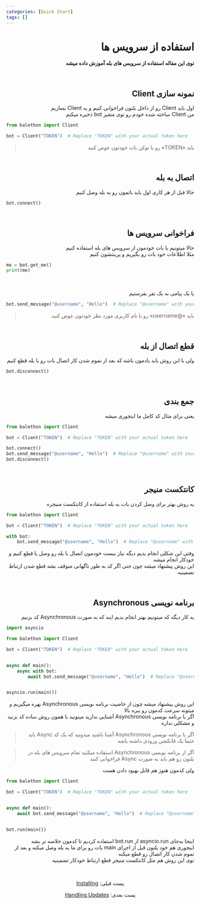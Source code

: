 ```yaml
---
categories: [Quick Start]
tags: []
---
```


<h1 align="right" dir="rtl">استفاده از سرویس ها</h1>

<p align="right" dir="rtl"><strong>توی این مقاله استفاده از سرویس های بله آموزش داده میشه</strong></p>

<p align="right" dir="rtl"><br/></p>

<h2 align="right" dir="rtl">نمونه سازی Client</h2>

<p align="right" dir="rtl">اول باید Client رو از داخل بلتون فراخوانی کنیم و یه Client بسازیم<br/>
من Client ساخته شده خودم رو توی متغیر bot ذخیره میکنم</p>

```python
from balethon import Client

bot = Client("TOKEN")  # Replace "TOKEN" with your actual token here
```

<blockquote dir="rtl">
<p>باید «TOKEN» رو با توکن بات خودتون عوض کنید</p>
</blockquote>

<p align="right" dir="rtl"><br/></p>

<h2 align="right" dir="rtl">اتصال به بله</h2>

<p align="right" dir="rtl">حالا قبل از هر کاری اول باید باتمون رو به بله وصل کنیم</p>

```python
bot.connect()
```

<p align="right" dir="rtl"><br/></p>

<h2 align="right" dir="rtl">فراخوانی سرویس ها</h2>

<p align="right" dir="rtl">حالا میتونیم با بات خودمون از سرویس های بله استفاده کنیم<br/>
مثلا اطلاعات خود بات رو بگیریم و پرینتشون کنیم</p>

```python
me = bot.get_me()
print(me)
```

<p align="right" dir="rtl"><br/></p>

<p align="right" dir="rtl">یا یک پیامی به یک نفر بفرستیم</p>

```python
bot.send_message("@username", "Hello")  # Replace "@username" with your actual username here
```

<blockquote dir="rtl">
<p>باید «@username» رو با نام کاربری مورد نظر خودتون عوض کنید</p>
</blockquote>

<p align="right" dir="rtl"><br/></p>

<h2 align="right" dir="rtl">قطع اتصال از بله</h2>

<p align="right" dir="rtl">ولی با این روش باید یادمون باشه که بعد از تموم شدن کار اتصال بات رو با بله قطع کنیم</p>

```python
bot.disconnect()
```

<p align="right" dir="rtl"><br/></p>

<h2 align="right" dir="rtl">جمع بندی</h2>

<p align="right" dir="rtl">یعنی برای مثال کد کامل ما اینجوری میشه</p>

```python
from balethon import Client

bot = Client("TOKEN")  # Replace "TOKEN" with your actual token here

bot.connect()
bot.send_message("@username", "Hello")  # Replace "@username" with your actual username here
bot.disconnect()
```

<p align="right" dir="rtl"><br/></p>

<h2 align="right" dir="rtl">کانتکست منیجر</h2>

<p align="right" dir="rtl">یه روش بهتر برای وصل کردن بات به بله استفاده از کانتکست منیجره</p>

```python
from balethon import Client

bot = Client("TOKEN")  # Replace "TOKEN" with your actual token here

with bot:
    bot.send_message("@username", "Hello")  # Replace "@username" with your actual username here
```

<p align="right" dir="rtl">وقتی این شکلی انجام بدیم دیگه نیاز نیست خودمون اتصال با بله رو وصل یا قطع کنیم و خودکار انجام میشه<br/>
این روش پیشنهاد میشه چون حتی اگر کد به طور ناگهانی متوقف بشه قطع شدن ارتباط تضمینیه</p>

<p align="right" dir="rtl"><br/></p>

<h2 align="right" dir="rtl">برنامه نویسی Asynchronous</h2>

<p align="right" dir="rtl">یه کار دیگه که میتونیم بهتر انجام بدیم اینه که به صورت Asynchronous کد بزنیم</p>

```python
import asyncio

from balethon import Client

bot = Client("TOKEN")  # Replace "TOKEN" with your actual token here


async def main():
    async with bot:
        await bot.send_message("@username", "Hello")  # Replace "@username" with your actual username here


asyncio.run(main())
```

<p align="right" dir="rtl">این روش پیشنهاد میشه چون از خاصیت برنامه نویسی Asynchronous بهره میگیریم و میتونه سرعت کدمون رو ببره بالا<br/>
اگر با برنامه نویسی Asynchronous آشنایی ندارید میتونید با همون روش ساده کد بزنید و مشکلی نداره</p>

<blockquote dir="rtl">
<p>اگر با برنامه نویسی Asynchronous آشنا باشید میدونید که یک کد Async باید حتما یک فانکشن ورودی داشته باشه</p>
</blockquote>

<blockquote dir="rtl">
<p>اگر از برنامه نویسی Asynchronous استفاده میکنید تمام سرویس های بله در بلتون رو هم باید به صورت Async فراخوانی کنید</p>
</blockquote>

<p align="right" dir="rtl">ولی کدمون هنوز هم قابل بهبود دادن هست</p>

```python
from balethon import Client

bot = Client("TOKEN")  # Replace "TOKEN" with your actual token here


async def main():
    await bot.send_message("@username", "Hello")  # Replace "@username" with your actual username here


bot.run(main())
```

<p align="right" dir="rtl">اینجا به‌جای asyncio.run از bot.run استفاده کردیم تا کدمون خلاصه تر بشه<br/>
اینجوری هم خود بلتون قبل از اجرای main بات رو برای ما به بله وصل میکنه و بعد از تموم شدن کار اتصال رو قطع میکنه<br/>
توی این روش هم مثل کانتکست منیجر قطع ارتباط خودکار تضمینیه</p>

<br>

<p align="center" dir="rtl">پست قبلی: <a href="https://balethon.ir/posts/installing">Installing</a></p>

<p align="center" dir="rtl">پست بعدی: <a href="https://balethon.ir/posts/handling-updates">Handling Updates</a></p>